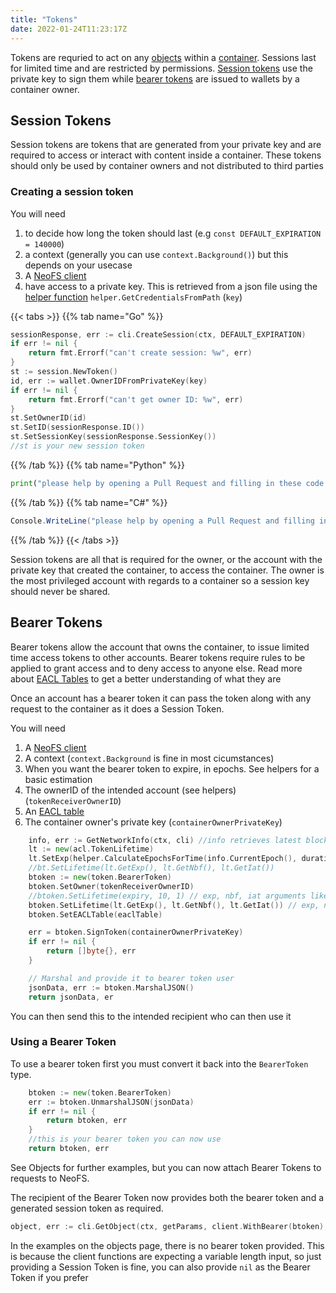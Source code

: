 ```yaml
---
title: "Tokens"
date: 2022-01-24T11:23:17Z
---
```


Tokens are requried to act on any [objects](/neo-docs/tutorials/objects) within a [container](/neo-docs/tutorials/containers). Sessions last for limited time and are restricted by permissions. [Session tokens](/neo-docs/tutorials/tokens) use the private key to sign them while [bearer tokens](/examples/tokens) are issued to wallets by a container owner.

## Session Tokens

Session tokens are tokens that are generated from your private key and are required to access or interact with content inside a container. These tokens should only be used by container owners and not distributed to third parties

### Creating a session token

You will need

1. to decide how long the token should last (e.g `const DEFAULT_EXPIRATION = 140000`)
2. a context (generally you can use `context.Background()`) but this depends on your usecase
3. A [NeoFS client](/neo-docs/tutorials/clients)
4. have access to a private key. This is retrieved from a json file using the [helper function](/neo-docs/tutorials/helpers/#get-credentials-from-path) `helper.GetCredentialsFromPath` (`key`)

{{< tabs >}}
{{% tab name="Go" %}}
```go
sessionResponse, err := cli.CreateSession(ctx, DEFAULT_EXPIRATION)
if err != nil {
    return fmt.Errorf("can't create session: %w", err)
}
st := session.NewToken()
id, err := wallet.OwnerIDFromPrivateKey(key)
if err != nil {
    return fmt.Errorf("can't get owner ID: %w", err)
}
st.SetOwnerID(id)
st.SetID(sessionResponse.ID())
st.SetSessionKey(sessionResponse.SessionKey())
//st is your new session token

```
{{% /tab %}}
{{% tab name="Python" %}}
```python
print("please help by opening a Pull Request and filling in these code snippets!")
```
{{% /tab %}}
{{% tab name="C#" %}}
```c#
Console.WriteLine("please help by opening a Pull Request and filling in these code snippets!");
```
{{% /tab %}}
{{< /tabs >}}

Session tokens are all that is required for the owner, or the account with the private key that created the container, to access the container. The owner is the most privileged account with regards to a container so a session key should never be shared.

## Bearer Tokens

Bearer tokens allow the account that owns the container, to issue limited time access tokens to other accounts. Bearer tokens require rules to be applied to grant access and to deny access to anyone else. Read more about [EACL Tables](/neo-docs/tutorials/acl-permissions) to get a better understanding of what they are

Once an account has a bearer token it can pass the token along with any request to the container as it does a Session Token.

You will need

1. A [NeoFS client](/neo-docs/tutorials/clients)
2. A context (`context.Background` is fine in most cicumstances)
3. When you want the bearer token to expire, in epochs. See helpers for a basic estimation
4. The ownerID of the intended account (see helpers) (`tokenReceiverOwnerID`)
5. An [EACL table](/neo-docs/tutorials/ecl-permissions)
6. The container owner's private key (`containerOwnerPrivateKey`)

```go
	info, err := GetNetworkInfo(ctx, cli) //info retrieves latest block information from the blockchain
	lt := new(acl.TokenLifetime)
	lt.SetExp(helper.CalculateEpochsForTime(info.CurrentEpoch(), duration, info.MsPerBlock())) //set the token lifetime.
	//bt.SetLifetime(lt.GetExp(), lt.GetNbf(), lt.GetIat())
	btoken := new(token.BearerToken)
	btoken.SetOwner(tokenReceiverOwnerID)
	//btoken.SetLifetime(expiry, 10, 1) // exp, nbf, iat arguments like in JWT
	btoken.SetLifetime(lt.GetExp(), lt.GetNbf(), lt.GetIat()) // exp, nbf, iat arguments like in JWT
	btoken.SetEACLTable(eaclTable)

	err = btoken.SignToken(containerOwnerPrivateKey)
	if err != nil {
		return []byte{}, err
	}

	// Marshal and provide it to bearer token user
	jsonData, err := btoken.MarshalJSON()
	return jsonData, er
```

You can then send this to the intended recipient who can then use it

### Using a Bearer Token

To use a bearer token first you must convert it back into the `BearerToken` type.

```go
	btoken := new(token.BearerToken)
	err := btoken.UnmarshalJSON(jsonData)
	if err != nil {
		return btoken, err
	}
	//this is your bearer token you can now use
	return btoken, err
```

See Objects for further examples, but you can now attach Bearer Tokens to requests to NeoFS. 

The recipient of the Bearer Token now provides both the bearer token and a generated session token as required. 
```go
object, err := cli.GetObject(ctx, getParams, client.WithBearer(btoken), client.WithSession(sessionToken))
```

In the examples on the objects page, there is no bearer token provided. This is because the client functions are expecting a variable length input, so just providing a Session Token is fine, you can also provide `nil` as the Bearer Token if you prefer 
